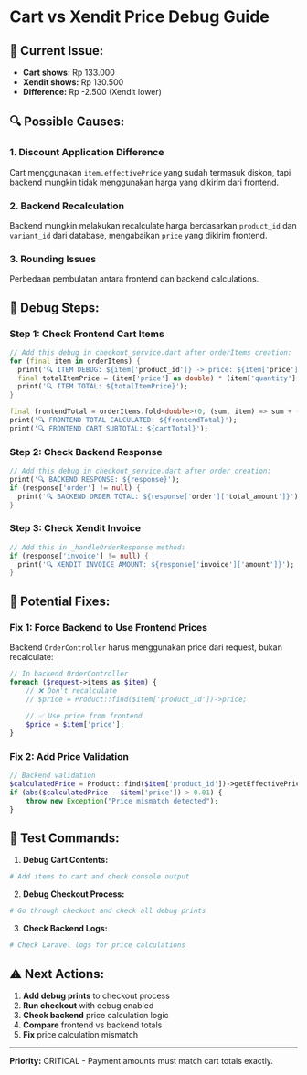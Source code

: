 # Cart vs Xendit Price Debug Guide

## 🚨 Current Issue:
- **Cart shows:** Rp 133.000
- **Xendit shows:** Rp 130.500
- **Difference:** Rp -2.500 (Xendit lower)

## 🔍 Possible Causes:

### 1. **Discount Application Difference**
Cart menggunakan `item.effectivePrice` yang sudah termasuk diskon, tapi backend mungkin tidak menggunakan harga yang dikirim dari frontend.

### 2. **Backend Recalculation**
Backend mungkin melakukan recalculate harga berdasarkan `product_id` dan `variant_id` dari database, mengabaikan `price` yang dikirim frontend.

### 3. **Rounding Issues**
Perbedaan pembulatan antara frontend dan backend calculations.

## 🐛 Debug Steps:

### Step 1: Check Frontend Cart Items
```dart
// Add this debug in checkout_service.dart after orderItems creation:
for (final item in orderItems) {
  print('🔍 ITEM DEBUG: ${item['product_id']} -> price: ${item['price']}, variant_id: ${item['variant_id']}, qty: ${item['quantity']}');
  final totalItemPrice = (item['price'] as double) * (item['quantity'] as int);
  print('🔍 ITEM TOTAL: ${totalItemPrice}');
}

final frontendTotal = orderItems.fold<double>(0, (sum, item) => sum + ((item['price'] as double) * (item['quantity'] as int)));
print('🔍 FRONTEND TOTAL CALCULATED: ${frontendTotal}');
print('🔍 FRONTEND CART SUBTOTAL: ${cartTotal}');
```

### Step 2: Check Backend Response
```dart
// Add this debug in checkout_service.dart after order creation:
print('🔍 BACKEND RESPONSE: ${response}');
if (response['order'] != null) {
  print('🔍 BACKEND ORDER TOTAL: ${response['order']['total_amount']}');
}
```

### Step 3: Check Xendit Invoice
```dart
// Add this in _handleOrderResponse method:
if (response['invoice'] != null) {
  print('🔍 XENDIT INVOICE AMOUNT: ${response['invoice']['amount']}');
}
```

## 🔧 Potential Fixes:

### Fix 1: Force Backend to Use Frontend Prices
Backend `OrderController` harus menggunakan price dari request, bukan recalculate:

```php
// In backend OrderController
foreach ($request->items as $item) {
    // ❌ Don't recalculate
    // $price = Product::find($item['product_id'])->price;
    
    // ✅ Use price from frontend
    $price = $item['price'];
}
```

### Fix 2: Add Price Validation
```php
// Backend validation
$calculatedPrice = Product::find($item['product_id'])->getEffectivePrice($item['variant_id']);
if (abs($calculatedPrice - $item['price']) > 0.01) {
    throw new Exception("Price mismatch detected");
}
```

## 🧪 Test Commands:

1. **Debug Cart Contents:**
```bash
# Add items to cart and check console output
```

2. **Debug Checkout Process:**
```bash
# Go through checkout and check all debug prints
```

3. **Check Backend Logs:**
```bash
# Check Laravel logs for price calculations
```

## ⚠️ Next Actions:

1. **Add debug prints** to checkout process
2. **Run checkout** with debug enabled
3. **Check backend** price calculation logic
4. **Compare** frontend vs backend totals
5. **Fix** price calculation mismatch

---
**Priority:** CRITICAL - Payment amounts must match cart totals exactly.
